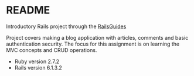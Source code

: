 # README

Introductory Rails project through the [RailsGuides](https://guides.rubyonrails.org/getting_started.html)

Project covers making a blog application with articles, comments and basic authentication security. The focus for this assignment is on learning the MVC concepts and CRUD operations. 

* Ruby version 2.7.2
* Rails version 6.1.3.2
